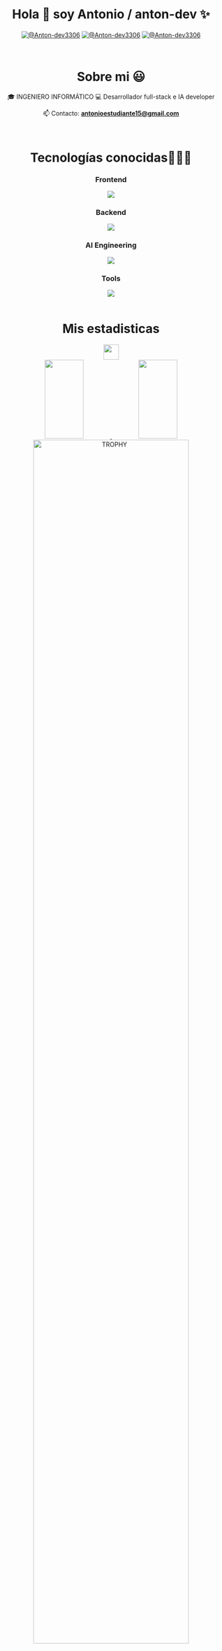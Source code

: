 <h1 align="center">Hola 👋  soy Antonio / anton-dev ✨ </h1> 

<p align="center">
  <a href="https://www.youtube.com/@uveantonio4094/videos" target="_blank"><img align="center" src="https://img.shields.io/badge/YouTube-FF0000?style=for-the-badge&logo=youtube&logoColor=white" alt="@Anton-dev3306"  /></a>
<a href="https://www.linkedin.com/in/antonio-dev-b71146213/" target="_blank"><img align="center" src="https://img.shields.io/badge/LinkedIn-0077B5?style=for-the-badge&logo=linkedin&logoColor=white" alt="@Anton-dev3306"/></a>
<a href = "mailto:antonioestudiante15@gmail.com" target="_blank"><img align="center" src="https://img.shields.io/badge/Gmail-D14836?style=for-the-badge&logo=gmail&logoColor=white" alt="@Anton-dev3306"  /></a>
  </p>
<br>
<h1 align=center>Sobre mi 😃</h1>
<!--Intro start-->

<div align="center">
 🎓 INGENIERO INFORMÁTICO
💻 Desarrollador full-stack e IA developer

📫 Contacto: **antonioestudiante15@gmail.com**  
</div>


<br>

<h1 align=center>Tecnologías conocidas👨🏻‍💻</h1>
<!--tech stack icons-->
<div align=center>
   <h3>Frontend</h3>
  <a href="https://skillicons.dev">
    <img src="https://skillicons.dev/icons?i=html,css,javascript,astro,tailwind&theme=light" />
  </a>
  <h3>Backend</h3>
   <a href="https://skillicons.dev">
    <img src="https://skillicons.dev/icons?i=idea,java,spring,postman,postgres,hibernate,docker&theme=light" />
  </a>
   <h3>AI Engineering</h3>
    <a href="https://skillicons.dev">
    <img src="https://skillicons.dev/icons?i=docker,supabase,bots,n8n&theme=light" />
  </a>
    <h3>Tools</h3>
     <a href="https://skillicons.dev">
    <img src="https://skillicons.dev/icons?i=git,github,githubactions,linkedin,markdown&theme=light" />
  </a>
  </div>
<br>
<div align=center>
  <h1> Mis estadisticas </h1> 
  <img src="https://media.giphy.com/media/iY8CRBdQXODJSCERIr/giphy.gif" width="35" align=center> 
<br>
  </div>
<div align=center>
<!--- stats & Trophy (start) -->
<a href="https://github.com/Anton-dev3306">
  <img height="180em"  width=42% src="https://github-readme-stats-eight-theta.vercel.app/api?username=Anton-dev3306&show_icons=true&theme=algolia&include_all_commits=true&count_private=true"/>
  <img height="180em"  width=42% src="https://github-readme-stats-eight-theta.vercel.app/api/top-langs/?username=Anton-dev3306&layout=compact&langs_count=8&theme=algolia"/>
</a>
</div>
<!--- trophy (start) -->
<div align=center>
  <a href="https://github.com/ryo-ma/github-profile-trophy" title="Go to Source">
      <img align="center" width=84% src="https://github-profile-trophy.vercel.app/?username=Anton-dev3306&theme=radical&row=1&column=7&margin-h=15&margin-w=5&no-bg=true" alt="TROPHY" />
    </a>
</div>

